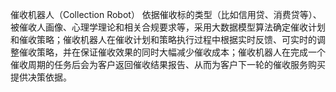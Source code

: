 催收机器人（Collection Robot） 依据催收标的类型（比如信用贷、消费贷等）、被催收人画像、心理学理论和相关合规要求等，采用大数据模型算法确定催收计划和催收策略；催收机器人在催收计划和策略执行过程中根据实时反馈、可实时的调整催收策略，并在保证催收效果的同时大幅减少催收成本；催收机器人在完成一个催收周期的任务后会为客户返回催收结果报告、从而为客户下一轮的催收服务购买提供决策依据。
